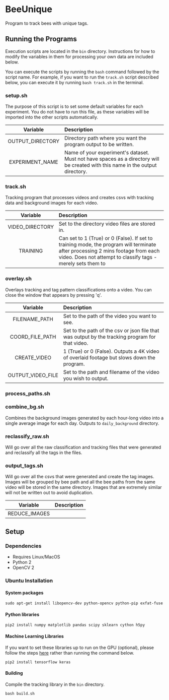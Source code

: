 # BeeUnique
Program to track bees with unique tags.

## Running the Programs
Execution scripts are located in the `bin` directory. Instructions for how to modify the variables in them for processing your own data are included below.

You can execute the scripts by running the `bash` command followed by the script name. For example, if you want to run the `track.sh` script described below, you can execute it by running `bash track.sh` in the terminal.

### setup.sh
The purpose of this script is to set some default variables for each experiment. You do not have to run this file, as these variables will be imported into the other scripts automatically.

|Variable|Description|
|:-:|:-|
|OUTPUT_DIRECTORY|Directory path where you want the program output to be written.|
|EXPERIMENT_NAME|Name of your experiment's dataset. Must not have spaces as a directory will be created with this name in the output directory.|

### track.sh
Tracking program that processes videos and creates csvs with tracking data and background images for each video.

|Variable|Description|
|:-:|:-|
|VIDEO_DIRECTORY|Set to the directory video files are stored in.|
|TRAINING| Can set to 1 (True) or 0 (False). If set to training mode, the program will terminate after processing 2 mins footage from each video. Does not attempt to classify tags - merely sets them to

### overlay.sh
Overlays tracking and tag pattern classifications onto a video. You can close the window that appears by pressing 'q'.

|Variable|Description|
| :-: |:-|
|FILENAME_PATH|Set to the path of the video you want to see.|
|COORD_FILE_PATH|Set to the path of the csv or json file that was output by the tracking program for that video.|
|CREATE_VIDEO|1 (True) or 0 (False). Outputs a 4K video of overlaid footage but slows down the program.|
|OUTPUT_VIDEO_FILE|Set to the path and filename of the video you wish to output.|

### process_paths.sh


### combine_bg.sh
Combines the background images generated by each hour-long video into a single average image for each day. Outputs to `daily_background` directory.

### reclassify_raw.sh
Will go over all the raw classification and tracking files that were generated and reclassify all the tags in the files.

### output_tags.sh
Will go over all the csvs that were generated and create the tag images. Images will be grouped by bee path and all the bee paths from the same video will be stored in the same directory. Images that are extremely similar will not be written out to avoid duplication.

|Variable|Description|
|:-:|:-|
|REDUCE_IMAGES||

## Setup

### Dependencies
- Requires Linux/MacOS
- Python 2
- OpenCV 2

### Ubuntu Installation

#### System packages
`sudo apt-get install libopencv-dev python-opencv python-pip exfat-fuse`

#### Python libraries
`pip2 install numpy matplotlib pandas scipy sklearn cython h5py`

#### Machine Learning Libraries

If you want to set these libraries up to run on the GPU (optional), please follow the steps [here](https://gist.github.com/jackbrucesimpson/854b76ec1a3005af3377f7b22fda1f13) rather than running the command below.

`pip2 install tensorflow keras`

#### Building

Compile the tracking library in the `bin` directory.

`bash build.sh`
